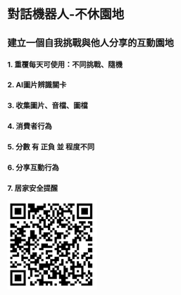 對話機器人-不休園地
=================
建立一個自我挑戰與他人分享的互動園地
---------------------------------

### 1. 重覆每天可使用：不同挑戰、隨機
### 2. AI圖片辨識關卡
### 3. 收集圖片、音檔、圖檔
### 4. 消費者行為 
### 5. 分數 有 正負 並 程度不同 
### 6. 分享互動行為
### 7. 居家安全提醒

![Alt text](/chatbot/img.jpg)
